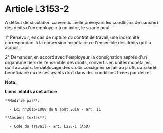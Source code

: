 # Article L3153-2

A défaut de stipulation conventionnelle prévoyant les conditions de transfert des droits d'un employeur à un autre, le
salarié peut :

1° Percevoir, en cas de rupture du contrat de travail, une indemnité correspondant à la conversion monétaire de l'ensemble
des droits qu'il a acquis ;

2° Demander, en accord avec l'employeur, la consignation auprès d'un organisme tiers de l'ensemble des droits, convertis en
unités monétaires, qu'il a acquis. Le déblocage des droits consignés se fait au profit du salarié bénéficiaire ou de ses
ayants droit dans des conditions fixées par décret.

**Nota:**



**Liens relatifs à cet article**

	**Modifié par**:

	  - Loi n°2016-1088 du 8 août 2016 - art. 11

	**Anciens textes**:

	  - Code du travail - art. L227-1 (AbD)
